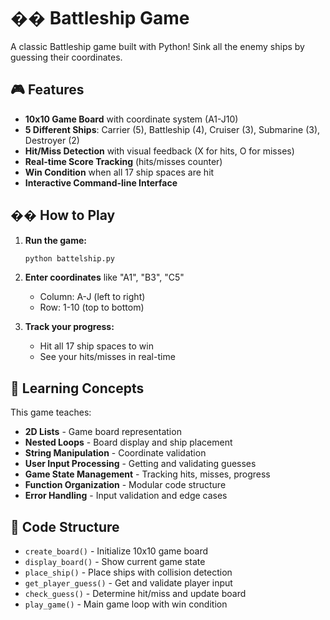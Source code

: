 # �� Battleship Game

A classic Battleship game built with Python! Sink all the enemy ships by guessing their coordinates.

## 🎮 Features

- **10x10 Game Board** with coordinate system (A1-J10)
- **5 Different Ships**: Carrier (5), Battleship (4), Cruiser (3), Submarine (3), Destroyer (2)
- **Hit/Miss Detection** with visual feedback (X for hits, O for misses)
- **Real-time Score Tracking** (hits/misses counter)
- **Win Condition** when all 17 ship spaces are hit
- **Interactive Command-line Interface**

## �� How to Play

1. **Run the game:**
   ```bash
   python battelship.py
   ```

2. **Enter coordinates** like "A1", "B3", "C5"
   - Column: A-J (left to right)
   - Row: 1-10 (top to bottom)

3. **Track your progress:**
   - Hit all 17 ship spaces to win
   - See your hits/misses in real-time

## 🧠 Learning Concepts

This game teaches:
- **2D Lists** - Game board representation
- **Nested Loops** - Board display and ship placement
- **String Manipulation** - Coordinate validation
- **User Input Processing** - Getting and validating guesses
- **Game State Management** - Tracking hits, misses, progress
- **Function Organization** - Modular code structure
- **Error Handling** - Input validation and edge cases

## 🚀 Code Structure

- `create_board()` - Initialize 10x10 game board
- `display_board()` - Show current game state
- `place_ship()` - Place ships with collision detection
- `get_player_guess()` - Get and validate player input
- `check_guess()` - Determine hit/miss and update board
- `play_game()` - Main game loop with win condition
